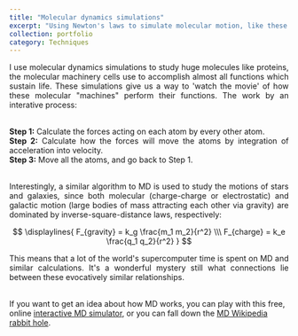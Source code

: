 ```yaml
---
title: "Molecular dynamics simulations"
excerpt: "Using Newton's laws to simulate molecular motion, like these wiggling waters:<br/><img src='/images/water.gif' width='500' height='300'><br/>"
collection: portfolio
category: Techniques
---
```

<div style="text-align: justify">
I use molecular dynamics simulations to study huge molecules like proteins, the molecular machinery cells use to accomplish almost all functions which sustain life. These simulations give us a way to 'watch the movie' of how these molecular "machines" perform their functions. The work by an interative process:<br><br>
  
<b>Step 1:</b> Calculate the forces acting on each atom by every other atom. <br>
<b>Step 2:</b> Calculate how the forces will move the atoms by integration of acceleration into velocity. <br>
<b>Step 3:</b> Move all the atoms, and go back to Step 1. <br><br>

Interestingly, a similar algorithm to MD is used to study the motions of stars and galaxies, since both molecular (charge-charge or electrostatic) and galactic motion (large bodies of mass attracting each other via gravity) are dominated by inverse-square-distance laws, respectively:

$$
\displaylines{
F_{gravity} = k_g \frac{m_1 m_2}{r^2} \\\
F_{charge} = k_e \frac{q_1 q_2}{r^2}
}
$$

This means that a lot of the world's supercomputer time is spent on MD and similar calculations. It's a wonderful mystery still what connections lie between these evocatively similar relationships.<br> <br>
</div>

If you want to get an idea about how MD works, you can play with this free, online [interactive MD simulator](https://physics.weber.edu/schroeder/md/), or you can fall down the [MD Wikipedia rabbit hole](https://en.wikipedia.org/wiki/Molecular_dynamics).
